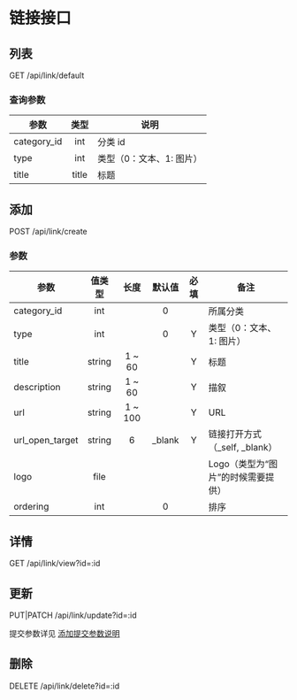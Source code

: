 链接接口
=======

## 列表
GET /api/link/default

### 查询参数
| 参数 | 类型 | 说明 |
|---|:---:|---|
| category_id | int | 分类 id |
| type | int | 类型（0：文本、1: 图片） |
| title | title | 标题 |

## 添加
POST /api/link/create

### <span id="params">参数</span>
| 参数 | 值类型 | 长度 | 默认值 | 必填 | 备注 |
| --- | :---: | :---: | :---: | :---: | --- |
| category_id | int | | 0 |  | 所属分类 |
| type | int | | 0 | Y | 类型（0：文本、1: 图片） |
| title | string | 1 ~ 60 | | Y | 标题 |
| description | string | 1 ~ 60 | | Y | 描叙 |
| url | string | 1 ~ 100| | Y | URL |
| url_open_target | string | 6 | _blank | Y | 链接打开方式（_self, _blank） |
| logo | file | | | | Logo（类型为“图片”的时候需要提供） |
| ordering | int | | 0 | | 排序 |

## 详情
GET /api/link/view?id=:id

## 更新
PUT|PATCH /api/link/update?id=:id

提交参数详见 [添加提交参数说明](#params)

## 删除
DELETE /api/link/delete?id=:id